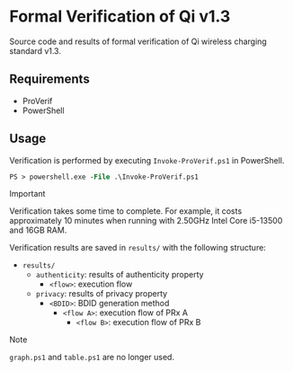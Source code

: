 # Formal Verification of Qi v1.3

Source code and results of formal verification of Qi wireless charging standard v1.3. 

## Requirements

- ProVerif
- PowerShell

## Usage

Verification is performed by executing `Invoke-ProVerif.ps1` in PowerShell.

```ps
PS > powershell.exe -File .\Invoke-ProVerif.ps1
```

> [!IMPORTANT]
> Verification takes some time to complete.
> For example, it costs approximately 10 minutes when running with 2.50GHz Intel Core i5-13500 and 16GB RAM.

Verification results are saved in `results/` with the following structure:

- `results/`
    - `authenticity`: results of authenticity property
        - `<flow>`: execution flow
    - `privacy`: results of privacy property
        - `<BDID>`: BDID generation method 
            - `<flow A>`: execution flow of PRx A
                - `<flow B>`: execution flow of PRx B

> [!NOTE]
> `graph.ps1` and `table.ps1` are no longer used.